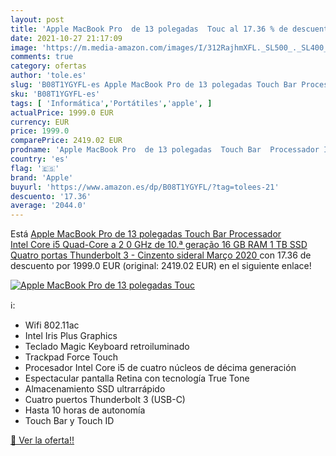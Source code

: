 ```yaml
---
layout: post
title: 'Apple MacBook Pro  de 13 polegadas  Touc al 17.36 % de descuento'
date: 2021-10-27 21:17:09
image: 'https://m.media-amazon.com/images/I/312RajhmXFL._SL500_._SL400_.jpg'
comments: true
category: ofertas
author: 'tole.es'
slug: 'B08T1YGYFL-es Apple MacBook Pro de 13 polegadas Touch Bar Processador...'
sku: 'B08T1YGYFL-es'
tags: [ 'Informática','Portátiles','apple', ]
actualPrice: 1999.0 EUR
currency: EUR
price: 1999.0
comparePrice: 2419.02 EUR
prodname: 'Apple MacBook Pro  de 13 polegadas  Touch Bar  Processador Intel Core i5 Quad-Core a 2 0 GHz de 10.ª geração  16 GB RAM  1 TB SSD  Quatro portas Thunderbolt 3  - Cinzento sideral  Março 2020 '
country: 'es'
flag: '🇪🇸'
brand: 'Apple'
buyurl: 'https://www.amazon.es/dp/B08T1YGYFL/?tag=tolees-21'
descuento: '17.36'
average: '2044.0'
---
```


Está [Apple MacBook Pro  de 13 polegadas  Touch Bar  Processador Intel Core i5 Quad-Core a 2 0 GHz de 10.ª geração  16 GB RAM  1 TB SSD  Quatro portas Thunderbolt 3  - Cinzento sideral  Março 2020 ](https://www.amazon.es/dp/B08T1YGYFL/?tag=tolees-21) con 17.36 de descuento por 1999.0 EUR (original: 2419.02 EUR) en el siguiente enlace!

[![Apple MacBook Pro  de 13 polegadas  Touc](https://m.media-amazon.com/images/I/312RajhmXFL._SL500_._SL400_.jpg)](https://www.amazon.es/dp/B08T1YGYFL/?tag=tolees-21)

ℹ️:

- Wifi 802.11ac
- Intel Iris Plus Graphics
- Teclado Magic Keyboard retroiluminado
- Trackpad Force Touch
- Procesador Intel Core i5 de cuatro núcleos de décima generación
- Espectacular pantalla Retina con tecnología True Tone
- Almacenamiento SSD ultrarrápido
- Cuatro puertos Thunderbolt 3 (USB-C)
- Hasta 10 horas de autonomía
- Touch Bar y Touch ID

[🛒 Ver la oferta!!](https://www.amazon.es/dp/B08T1YGYFL/?tag=tolees-21)

